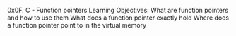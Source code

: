 0x0F. C - Function pointers
Learning Objectives:
What are function pointers and how to use them
What does a function pointer exactly hold
Where does a function pointer point to in the virtual memory
